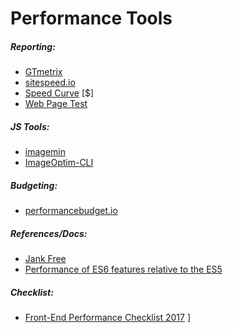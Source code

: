 # Performance Tools

##### Reporting:

* [GTmetrix](https://gtmetrix.com/)
* [sitespeed.io](https://www.sitespeed.io)
* [Speed Curve](https://speedcurve.com/) [$]
* [Web Page Test](http://www.webpagetest.org/)

##### JS Tools:

* [imagemin](https://github.com/imagemin/imagemin)
* [ImageOptim-CLI](http://jamiemason.github.io/ImageOptim-CLI/)

##### Budgeting:

* [performancebudget.io](http://www.performancebudget.io/)

##### References/Docs:

* [Jank Free](http://jankfree.org/)
* [Performance of ES6 features relative to the ES5](https://kpdecker.github.io/six-speed/)

##### Checklist:

* [Front-End Performance Checklist 2017](https://www.smashingmagazine.com/2016/12/front-end-performance-checklist-2017-pdf-pages/)
]
































 






